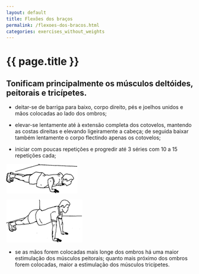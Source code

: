 ```yaml
---
layout: default
title: Flexões dos braços
permalink: /flexoes-dos-bracos.html
categories: exercises_without_weights
---
```


# {{ page.title }}

## Tonificam principalmente os músculos deltóides, peitorais e tricípetes.

* deitar-se de barriga para baixo, corpo direito, pés e joelhos unidos e mãos colocadas ao lado dos ombros;

* elevar-se lentamente até à extensão completa dos cotovelos, mantendo as costas direitas e elevando ligeiramente a cabeça; de seguida baixar também lentamente o corpo flectindo apenas os cotovelos;

* iniciar com poucas repetições e progredir até 3 séries com 10 a 15 repetições cada;

![Flexões dos braços](assets/elevacoes-dos-calcanhares_clip_image002.gif)

![Flexões dos braços](assets/elevacoes-dos-calcanhares_clip_image004.gif)

* se as mãos forem colocadas mais longe dos ombros há uma maior estimulação dos músculos peitorais; quanto mais próximo dos ombros forem colocadas, maior a estimulação dos músculos tricípetes.
